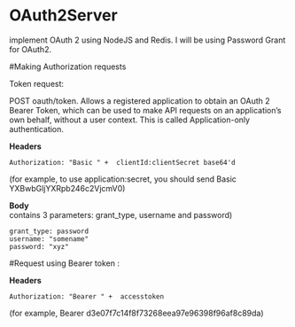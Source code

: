 # OAuth2Server
 implement OAuth 2 using NodeJS and Redis. I will be using Password Grant for OAuth2.

#Making Authorization requests

Token request:

POST oauth/token. Allows a registered application to obtain an OAuth 2 Bearer Token, which can be used to make API requests on an application’s own behalf, without a user context. This is called Application-only authentication.

**Headers**

    Authorization: "Basic " +  clientId:clientSecret base64'd
    
(for example, to use application:secret, you should send 
Basic YXBwbGljYXRpb246c2VjcmV0)

**Body**   
contains 3 parameters: grant_type, username and password)

    grant_type: password
    username: "somename"
    password: "xyz"


#Request using Bearer token :

**Headers**

    Authorization: "Bearer " +  accesstoken
    
(for example, Bearer d3e07f7c14f8f73268eea97e96398f96af8c89da)
